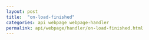 ```yaml
---
layout: post
title:  "on-load-finished"
categories: api webpage webpage-handler
permalink: api/webpage/handler/on-load-finished.html
---
```

